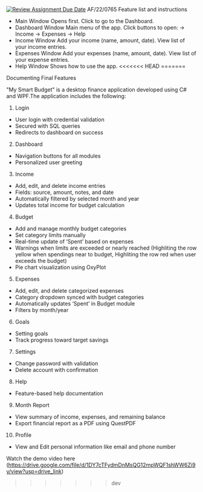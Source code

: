 [![Review Assignment Due Date](https://classroom.github.com/assets/deadline-readme-button-22041afd0340ce965d47ae6ef1cefeee28c7c493a6346c4f15d667ab976d596c.svg)](https://classroom.github.com/a/XEg8zYV8)
AF/22/0765
Feature list and instructions
- Main Window
    Opens first.
    Click to go to the Dashboard.
- Dashboard Window
    Main menu of the app.
    Click buttons to open:
       → Income
       → Expenses
       → Help
- Income Window
    Add your income (name, amount, date).
    View list of your income entries.
- Expenses Window
     Add your expenses (name, amount, date).
     View list of your expense entries.
- Help Window
   Shows how to use the app.
<<<<<<< HEAD
=======


Documenting Final Features


"My Smart Budget" is a desktop finance application developed using C# and WPF.The application includes the following:

1. Login
- User login with credential validation
- Secured with SQL queries
- Redirects to dashboard on success

2. Dashboard
- Navigation buttons for all modules
- Personalized user greeting

3. Income
- Add, edit, and delete income entries
- Fields: source, amount, notes, and date
- Automatically filtered by selected month and year
- Updates total income for budget calculation

4. Budget
- Add and manage monthly budget categories
- Set category limits manually
- Real-time update of ‘Spent’ based on expenses
- Warnings when limits are exceeded or nearly reached (Highliting the row yellow when spendings near to budget, Highliting the row red when user exceeds the budget)
- Pie chart visualization using OxyPlot

5. Expenses
- Add, edit, and delete categorized expenses
- Category dropdown synced with budget categories
- Automatically updates ‘Spent’ in Budget module
- Filters by month/year 

 6. Goals
- Setting goals
- Track progress toward target savings

 7. Settings
- Change password with validation
- Delete account with confirmation

 8. Help
- Feature-based help documentation

 9. Month Report
- View summary of income, expenses, and remaining balance
- Export financial report as a PDF using QuestPDF

 10. Profile
- View and Edit personal information like email and phone number


Watch the demo video here (https://drive.google.com/file/d/1DY7cTFydmDnMsQG12mpWQF1shWW6Zi9y/view?usp=drive_link)
>>>>>>> dev

